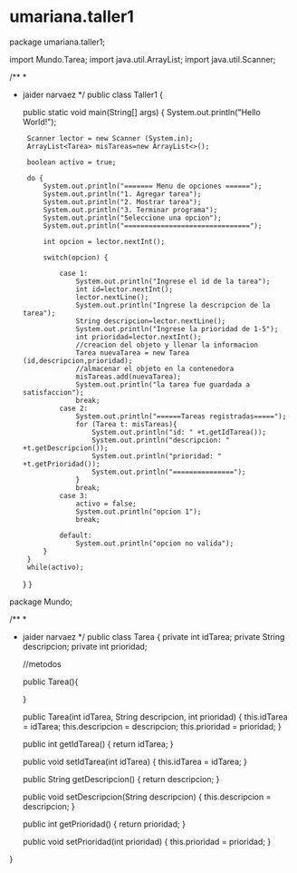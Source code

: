 # umariana.taller1
package umariana.taller1;


import Mundo.Tarea;
import java.util.ArrayList;
import java.util.Scanner;

/**
 *
 * jaider narvaez
 */
public class Taller1 {

    public static void main(String[] args) {
        System.out.println("Hello World!");
        
        Scanner lector = new Scanner (System.in);
        ArrayList<Tarea> misTareas=new ArrayList<>();

        boolean activo = true;                                                
        
        do {
            System.out.println("======= Menu de opciones ======");
            System.out.println("1. Agregar tarea");
            System.out.println("2. Mostrar tarea");
            System.out.println("3. Terminar programa");
            System.out.println("Seleccione una opcion");
            System.out.println("===============================");
            
            int opcion = lector.nextInt();
            
            switch(opcion) {
                
                case 1:
                    System.out.println("Ingrese el id de la tarea");
                    int id=lector.nextInt();
                    lector.nextLine();
                    System.out.println("Ingrese la descripcion de la tarea");
                    String descripcion=lector.nextLine();
                    System.out.println("Ingrese la prioridad de 1-5");
                    int prioridad=lector.nextInt();
                    //creacion del objeto y llenar la informacion
                    Tarea nuevaTarea = new Tarea (id,descripcion,prioridad);
                    //almacenar el objeto en la contenedora
                    misTareas.add(nuevaTarea);
                    System.out.println("la tarea fue guardada a satisfaccion");
                    break;
                case 2:
                    System.out.println("======Tareas registradas=====");
                    for (Tarea t: misTareas){
                        System.out.println("id: " +t.getIdTarea());
                        System.out.println("descripcion: " +t.getDescripcion());
                        System.out.println("prioridad: " +t.getPrioridad());
                        System.out.println("===============");
                    }
                    break;
                case 3:
                    activo = false;
                    System.out.println("opcion 1");
                    break;
                    
                default:
                    System.out.println("opcion no valida");
            }
        }
        while(activo);
    }
}


package Mundo;


/**
 *
 * jaider narvaez
 */
public class Tarea {
    private int idTarea;
    private String descripcion;
    private int prioridad;

    //metodos
    
    public Tarea(){
        
    }

    public Tarea(int idTarea, String descripcion, int prioridad) {
        this.idTarea = idTarea;
        this.descripcion = descripcion;
        this.prioridad = prioridad;
    }

    public int getIdTarea() {
        return idTarea;
    }

    public void setIdTarea(int idTarea) {
        this.idTarea = idTarea;
    }

    public String getDescripcion() {
        return descripcion;
    }

    public void setDescripcion(String descripcion) {
        this.descripcion = descripcion;
    }

    public int getPrioridad() {
        return prioridad;
    }

    public void setPrioridad(int prioridad) {
        this.prioridad = prioridad;
    }
    
    
}
